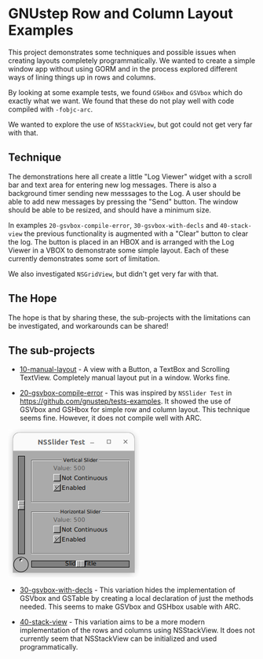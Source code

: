 # GNUstep Row and Column Layout Examples

This project demonstrates some techniques and possible issues when creating layouts completely programmatically.  We wanted to create a simple window app without using GORM and in the process explored different ways of lining things up in rows and columns.

By looking at some example tests, we found `GSHbox` and `GSVbox` which do exactly what we want.  We found that these do not play well with code compiled with `-fobjc-arc`.

We wanted to explore the use of `NSStackView`, but got could not get very far with that.

## Technique

The demonstrations here all create a little "Log Viewer" widget with a scroll bar and text area for entering new log messages.  There is also a background timer sending new messsages to the Log.  A user should be able to add new messages by pressing the "Send" button.  The window should be able to be resized, and should have a minimum size.

In examples `20-gsvbox-compile-error`, `30-gsvbox-with-decls` and `40-stack-view` the previous functionality is augmented with a "Clear" button to clear the log.  The button is placed in an HBOX and is arranged with the Log Viewer in a VBOX to demonstrate some simple layout.  Each of these currently demonstrates some sort of limitation.

We also investigated `NSGridView`, but didn't get very far with that.

## The Hope

The hope is that by sharing these, the sub-projects with the limitations can be investigated, and workarounds can be shared!

## The sub-projects

* [10-manual-layout](10-manual-layout) - A view with a Button, a TextBox and Scrolling TextView.  Completely manual layout put in a window.  Works fine.

* [20-gsvbox-compile-error](20-gsvbox-compile-error) - This was inspired by `NSSlider Test` in https://github.com/gnustep/tests-examples.  It showed the use of GSVbox and GSHbox for simple row and column layout.  This technique seems fine.  However, it does not compile well with ARC.

![NSSlider Test](nsslider-test.png)

* [30-gsvbox-with-decls](30-gsvbox-with-decls) - This variation hides the implementation of GSVbox and GSTable by creating a local declaration of just the methods needed.  This seems to make GSVbox and GSHbox usable with ARC.

* [40-stack-view](40-stack-view) - This variation aims to be a more modern implementation of the rows and columns using NSStackView.  It does not currently seem that NSStackView can be initialized and used programmatically.


